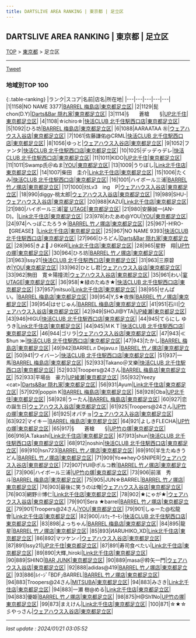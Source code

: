 ```yaml
---
title: DARTSLIVE AREA RANKING | 東京都 | 足立区
---
```

## DARTSLIVE AREA RANKING | 東京都 | 足立区

[TOP](/darts/rank/) > [東京都](/darts/rank/東京都/) > 足立区

___

<a href="https://twitter.com/share?ref_src=twsrc%5Etfw" data-text="DARTSLIVE AREA RANKING | 東京都足立区" class="twitter-share-button" data-via="DARTSLIVE" data-hashtags="DARTSLIVE" data-related="DARTSLIVE" data-show-count="false">Tweet</a>

### 地域別TOP 100

{:.table-ranking}
|ランク|スコア|名前|店名|所在地|
|---|---|---|---|---|
|1|1158|NO NAME 3377|<a href="https://search.dartslive.com/jp/shop/4572c571de01d15d0d9b047a20a7ba1e">BARREL 梅島店</a>|<a href="/darts/rank/東京都/足立区">東京都足立区</a>|
|2|1129|髭chon(D.Y)|<a href="https://search.dartslive.com/jp/shop/2eb38522032a95ab0d9b047a20a7ba1e">Darts&Bar 隠れ家</a>|<a href="/darts/rank/東京都/足立区">東京都足立区</a>|
|3|1114|§　　蒼槍　　§|<a href="https://search.dartslive.com/jp/shop/f535b142e083513c58d385ea46352d8f">UP北千住</a>|<a href="/darts/rank/東京都/足立区">東京都足立区</a>|
|4|1108|☆ichiro☆|<a href="https://search.dartslive.com/jp/shop/366bc3061ca259de5f9f3321c1147265">快活CLUB 北千住駅西口店</a>|<a href="/darts/rank/東京都/足立区">東京都足立区</a>|
|5|1092|ひろ坊|<a href="https://search.dartslive.com/jp/shop/4572c571de01d15d0d9b047a20a7ba1e">BARREL 梅島店</a>|<a href="/darts/rank/東京都/足立区">東京都足立区</a>|
|6|1088|AARAATAA ㊧|<a href="https://search.dartslive.com/jp/shop/45b37c620a54704f0d9b047a20a7ba1e">ウェアハウス入谷店</a>|<a href="/darts/rank/東京都/足立区">東京都足立区</a>|
|7|1061|佐藤謙佑@CRML|<a href="https://search.dartslive.com/jp/shop/366bc3061ca259de5f9f3321c1147265">快活CLUB 北千住駅西口店</a>|<a href="/darts/rank/東京都/足立区">東京都足立区</a>|
|8|1056|ゆっと|<a href="https://search.dartslive.com/jp/shop/45b37c620a54704f0d9b047a20a7ba1e">ウェアハウス入谷店</a>|<a href="/darts/rank/東京都/足立区">東京都足立区</a>|
|9|1052|ファンタ|<a href="https://search.dartslive.com/jp/shop/366bc3061ca259de5f9f3321c1147265">快活CLUB 北千住駅西口店</a>|<a href="/darts/rank/東京都/足立区">東京都足立区</a>|
|10|1025|デッデゥデレ|<a href="https://search.dartslive.com/jp/shop/366bc3061ca259de5f9f3321c1147265">快活CLUB 北千住駅西口店</a>|<a href="/darts/rank/東京都/足立区">東京都足立区</a>|
|11|1011|KIDO|<a href="https://search.dartslive.com/jp/shop/f535b142e083513c58d385ea46352d8f">UP北千住</a>|<a href="/darts/rank/東京都/足立区">東京都足立区</a>|
|11|1011|Swamp氏＠ぬま|<a href="https://search.dartslive.com/jp/shop/68c539b9d8fcc092b21333aee1bd51e4">YOU</a>|<a href="/darts/rank/東京都/足立区">東京都足立区</a>|
|13|1009|うりぼし|<a href="https://search.dartslive.com/jp/shop/71d0ca2883d90f820d9b047a20a7ba1e">Link北千住店</a>|<a href="/darts/rank/東京都/足立区">東京都足立区</a>|
|14|1007|柴田　圭介|<a href="https://search.dartslive.com/jp/shop/71d0ca2883d90f820d9b047a20a7ba1e">Link北千住店</a>|<a href="/darts/rank/東京都/足立区">東京都足立区</a>|
|15|1006|たくみ|<a href="https://search.dartslive.com/jp/shop/366bc3061ca259de5f9f3321c1147265">快活CLUB 北千住駅西口店</a>|<a href="/darts/rank/東京都/足立区">東京都足立区</a>|
|16|1001|ハイボール三浦|<a href="https://search.dartslive.com/jp/shop/3e106736efd704700d9b047a20a7ba1e">BARREL 竹ノ塚店</a>|<a href="/darts/rank/東京都/足立区">東京都足立区</a>|
|17|1000|ﾀｶLv3　ing　P|<a href="https://search.dartslive.com/jp/shop/45b37c620a54704f0d9b047a20a7ba1e">ウェアハウス入谷店</a>|<a href="/darts/rank/東京都/足立区">東京都足立区</a>|
|18|990|diggy-桃太郎|<a href="https://search.dartslive.com/jp/shop/45b37c620a54704f0d9b047a20a7ba1e">ウェアハウス入谷店</a>|<a href="/darts/rank/東京都/足立区">東京都足立区</a>|
|19|989|SHU-|<a href="https://search.dartslive.com/jp/shop/45b37c620a54704f0d9b047a20a7ba1e">ウェアハウス入谷店</a>|<a href="/darts/rank/東京都/足立区">東京都足立区</a>|
|20|988|KAZU|<a href="https://search.dartslive.com/jp/shop/71d0ca2883d90f820d9b047a20a7ba1e">Link北千住店</a>|<a href="/darts/rank/東京都/足立区">東京都足立区</a>|
|21|980|ハイボール三浦|<a href="https://search.dartslive.com/jp/shop/922d5892656a8dfb58d385ea46352d8f">宴 UTAGE</a>|<a href="/darts/rank/東京都/足立区">東京都足立区</a>|
|21|980|安藤誠一(AN-D)。|<a href="https://search.dartslive.com/jp/shop/71d0ca2883d90f820d9b047a20a7ba1e">Link北千住店</a>|<a href="/darts/rank/東京都/足立区">東京都足立区</a>|
|23|978|わたあめ@YOU|<a href="https://search.dartslive.com/jp/shop/68c539b9d8fcc092b21333aee1bd51e4">YOU</a>|<a href="/darts/rank/東京都/足立区">東京都足立区</a>|
|24|974|へっぽこたろう☆|<a href="https://search.dartslive.com/jp/shop/3e106736efd704700d9b047a20a7ba1e">BARREL 竹ノ塚店</a>|<a href="/darts/rank/東京都/足立区">東京都足立区</a>|
|25|967|-H!RO-【GREASE】|<a href="https://search.dartslive.com/jp/shop/71d0ca2883d90f820d9b047a20a7ba1e">Link北千住店</a>|<a href="/darts/rank/東京都/足立区">東京都足立区</a>|
|25|967|NO NAME 9393|<a href="https://search.dartslive.com/jp/shop/366bc3061ca259de5f9f3321c1147265">快活CLUB 北千住駅西口店</a>|<a href="/darts/rank/東京都/足立区">東京都足立区</a>|
|27|966|ひろどん|<a href="https://search.dartslive.com/jp/shop/2eb38522032a95ab0d9b047a20a7ba1e">Darts&Bar 隠れ家</a>|<a href="/darts/rank/東京都/足立区">東京都足立区</a>|
|28|965|きよＪΘКёЯ|<a href="https://search.dartslive.com/jp/shop/71d0ca2883d90f820d9b047a20a7ba1e">Link北千住店</a>|<a href="/darts/rank/東京都/足立区">東京都足立区</a>|
|28|965|星野　翔|<a href="https://search.dartslive.com/jp/shop/2d61fae7ee009534774c926eb736cb5a">UP竹の塚</a>|<a href="/darts/rank/東京都/足立区">東京都足立区</a>|
|30|964|ひろ坊|<a href="https://search.dartslive.com/jp/shop/3e106736efd704700d9b047a20a7ba1e">BARREL 竹ノ塚店</a>|<a href="/darts/rank/東京都/足立区">東京都足立区</a>|
|31|963|Issy21|<a href="https://search.dartslive.com/jp/shop/366bc3061ca259de5f9f3321c1147265">快活CLUB 北千住駅西口店</a>|<a href="/darts/rank/東京都/足立区">東京都足立区</a>|
|31|963|三原碧衣|<a href="https://search.dartslive.com/jp/shop/68c539b9d8fcc092b21333aee1bd51e4">YOU</a>|<a href="/darts/rank/東京都/足立区">東京都足立区</a>|
|33|962|ひとし君|<a href="https://search.dartslive.com/jp/shop/45b37c620a54704f0d9b047a20a7ba1e">ウェアハウス入谷店</a>|<a href="/darts/rank/東京都/足立区">東京都足立区</a>|
|33|962|駒田　寛☆陽撞流|<a href="https://search.dartslive.com/jp/shop/45b37c620a54704f0d9b047a20a7ba1e">ウェアハウス入谷店</a>|<a href="/darts/rank/東京都/足立区">東京都足立区</a>|
|35|961|わい|<a href="https://search.dartslive.com/jp/shop/922d5892656a8dfb58d385ea46352d8f">宴 UTAGE</a>|<a href="/darts/rank/東京都/足立区">東京都足立区</a>|
|36|958|★緑のたぬき★|<a href="https://search.dartslive.com/jp/shop/366bc3061ca259de5f9f3321c1147265">快活CLUB 北千住駅西口店</a>|<a href="/darts/rank/東京都/足立区">東京都足立区</a>|
|37|957|mitsuo|<a href="https://search.dartslive.com/jp/shop/71d0ca2883d90f820d9b047a20a7ba1e">Link北千住店</a>|<a href="/darts/rank/東京都/足立区">東京都足立区</a>|
|38|955|せんぱい。|<a href="https://search.dartslive.com/jp/shop/4572c571de01d15d0d9b047a20a7ba1e">BARREL 梅島店</a>|<a href="/darts/rank/東京都/足立区">東京都足立区</a>|
|39|954|Y,S★夜族|<a href="https://search.dartslive.com/jp/shop/3e106736efd704700d9b047a20a7ba1e">BARREL 竹ノ塚店</a>|<a href="/darts/rank/東京都/足立区">東京都足立区</a>|
|39|954|はせじゅん|<a href="https://search.dartslive.com/jp/shop/4572c571de01d15d0d9b047a20a7ba1e">BARREL 梅島店</a>|<a href="/darts/rank/東京都/足立区">東京都足立区</a>|
|41|951|石川|<a href="https://search.dartslive.com/jp/shop/45b37c620a54704f0d9b047a20a7ba1e">ウェアハウス入谷店</a>|<a href="/darts/rank/東京都/足立区">東京都足立区</a>|
|42|949|SHOJI@YTA|<a href="https://search.dartslive.com/jp/shop/2c96bc445d172d1cb21333aee1bd51e4">UP綾瀬</a>|<a href="/darts/rank/東京都/足立区">東京都足立区</a>|
|43|946|HIGU|<a href="https://search.dartslive.com/jp/shop/366bc3061ca259de5f9f3321c1147265">快活CLUB 北千住駅西口店</a>|<a href="/darts/rank/東京都/足立区">東京都足立区</a>|
|44|945|てらにし ゆうき|<a href="https://search.dartslive.com/jp/shop/71d0ca2883d90f820d9b047a20a7ba1e">Link北千住店</a>|<a href="/darts/rank/東京都/足立区">東京都足立区</a>|
|44|945|ＭＫＴ|<a href="https://search.dartslive.com/jp/shop/366bc3061ca259de5f9f3321c1147265">快活CLUB 北千住駅西口店</a>|<a href="/darts/rank/東京都/足立区">東京都足立区</a>|
|46|944|ゴリラ|<a href="https://search.dartslive.com/jp/shop/45b37c620a54704f0d9b047a20a7ba1e">ウェアハウス入谷店</a>|<a href="/darts/rank/東京都/足立区">東京都足立区</a>|
|47|943|≪ $hun ≫|<a href="https://search.dartslive.com/jp/shop/366bc3061ca259de5f9f3321c1147265">快活CLUB 北千住駅西口店</a>|<a href="/darts/rank/東京都/足立区">東京都足立区</a>|
|47|943|たかし|<a href="https://search.dartslive.com/jp/shop/4572c571de01d15d0d9b047a20a7ba1e">BARREL 梅島店</a>|<a href="/darts/rank/東京都/足立区">東京都足立区</a>|
|49|942|BARREL♬Dejavu♬|<a href="https://search.dartslive.com/jp/shop/3e106736efd704700d9b047a20a7ba1e">BARREL 竹ノ塚店</a>|<a href="/darts/rank/東京都/足立区">東京都足立区</a>|
|50|941|ワイバーン|<a href="https://search.dartslive.com/jp/shop/366bc3061ca259de5f9f3321c1147265">快活CLUB 北千住駅西口店</a>|<a href="/darts/rank/東京都/足立区">東京都足立区</a>|
|51|937|一馬|<a href="https://search.dartslive.com/jp/shop/4572c571de01d15d0d9b047a20a7ba1e">BARREL 梅島店</a>|<a href="/darts/rank/東京都/足立区">東京都足立区</a>|
|52|933|Takano＠叉樂|<a href="https://search.dartslive.com/jp/shop/366bc3061ca259de5f9f3321c1147265">快活CLUB 北千住駅西口店</a>|<a href="/darts/rank/東京都/足立区">東京都足立区</a>|
|52|933|Troopers@24さん|<a href="https://search.dartslive.com/jp/shop/4572c571de01d15d0d9b047a20a7ba1e">BARREL 梅島店</a>|<a href="/darts/rank/東京都/足立区">東京都足立区</a>|
|52|933|平場岳　豪力|<a href="https://search.dartslive.com/jp/shop/2c96bc445d172d1cb21333aee1bd51e4">UP綾瀬</a>|<a href="/darts/rank/東京都/足立区">東京都足立区</a>|
|55|932|Yeezy &lt;cat&gt;|<a href="https://search.dartslive.com/jp/shop/2eb38522032a95ab0d9b047a20a7ba1e">Darts&Bar 隠れ家</a>|<a href="/darts/rank/東京都/足立区">東京都足立区</a>|
|56|931|Ayum|<a href="https://search.dartslive.com/jp/shop/71d0ca2883d90f820d9b047a20a7ba1e">Link北千住店</a>|<a href="/darts/rank/東京都/足立区">東京都足立区</a>|
|57|929|poppin K|<a href="https://search.dartslive.com/jp/shop/4572c571de01d15d0d9b047a20a7ba1e">BARREL 梅島店</a>|<a href="/darts/rank/東京都/足立区">東京都足立区</a>|
|58|928|Oba|<a href="https://search.dartslive.com/jp/shop/f535b142e083513c58d385ea46352d8f">UP北千住</a>|<a href="/darts/rank/東京都/足立区">東京都足立区</a>|
|58|928|うーたん|<a href="https://search.dartslive.com/jp/shop/4572c571de01d15d0d9b047a20a7ba1e">BARREL 梅島店</a>|<a href="/darts/rank/東京都/足立区">東京都足立区</a>|
|60|927|恋の誕生日|<a href="https://search.dartslive.com/jp/shop/45b37c620a54704f0d9b047a20a7ba1e">ウェアハウス入谷店</a>|<a href="/darts/rank/東京都/足立区">東京都足立区</a>|
|61|925|Troopers@24さん|<a href="https://search.dartslive.com/jp/shop/2d61fae7ee009534774c926eb736cb5a">UP竹の塚</a>|<a href="/darts/rank/東京都/足立区">東京都足立区</a>|
|61|925|オパチョ|<a href="https://search.dartslive.com/jp/shop/45b37c620a54704f0d9b047a20a7ba1e">ウェアハウス入谷店</a>|<a href="/darts/rank/東京都/足立区">東京都足立区</a>|
|63|922|マイキー|<a href="https://search.dartslive.com/jp/shop/4572c571de01d15d0d9b047a20a7ba1e">BARREL 梅島店</a>|<a href="/darts/rank/東京都/足立区">東京都足立区</a>|
|64|921|よしきFLECHA|<a href="https://search.dartslive.com/jp/shop/2d61fae7ee009534774c926eb736cb5a">UP竹の塚</a>|<a href="/darts/rank/東京都/足立区">東京都足立区</a>|
|65|917|§　　蒼槍　　§|<a href="https://search.dartslive.com/jp/shop/2d61fae7ee009534774c926eb736cb5a">UP竹の塚</a>|<a href="/darts/rank/東京都/足立区">東京都足立区</a>|
|66|916|A.Takashi|<a href="https://search.dartslive.com/jp/shop/71d0ca2883d90f820d9b047a20a7ba1e">Link北千住店</a>|<a href="/darts/rank/東京都/足立区">東京都足立区</a>|
|67|913|shun|<a href="https://search.dartslive.com/jp/shop/366bc3061ca259de5f9f3321c1147265">快活CLUB 北千住駅西口店</a>|<a href="/darts/rank/東京都/足立区">東京都足立区</a>|
|68|912|noshin|<a href="https://search.dartslive.com/jp/shop/366bc3061ca259de5f9f3321c1147265">快活CLUB 北千住駅西口店</a>|<a href="/darts/rank/東京都/足立区">東京都足立区</a>|
|69|910|hsn723|<a href="https://search.dartslive.com/jp/shop/3e106736efd704700d9b047a20a7ba1e">BARREL 竹ノ塚店</a>|<a href="/darts/rank/東京都/足立区">東京都足立区</a>|
|69|910|半生たぬきうどん|<a href="https://search.dartslive.com/jp/shop/3e106736efd704700d9b047a20a7ba1e">BARREL 竹ノ塚店</a>|<a href="/darts/rank/東京都/足立区">東京都足立区</a>|
|71|909|Yo⇔hey◇SNIPER|<a href="https://search.dartslive.com/jp/shop/45b37c620a54704f0d9b047a20a7ba1e">ウェアハウス入谷店</a>|<a href="/darts/rank/東京都/足立区">東京都足立区</a>|
|72|907|YUI@ポルコ教|<a href="https://search.dartslive.com/jp/shop/3e106736efd704700d9b047a20a7ba1e">BARREL 竹ノ塚店</a>|<a href="/darts/rank/東京都/足立区">東京都足立区</a>|
|73|906|ハイボール三浦|<a href="https://search.dartslive.com/jp/shop/2d61fae7ee009534774c926eb736cb5a">UP竹の塚</a>|<a href="/darts/rank/東京都/足立区">東京都足立区</a>|
|73|906|前濱　秀斗|<a href="https://search.dartslive.com/jp/shop/4572c571de01d15d0d9b047a20a7ba1e">BARREL 梅島店</a>|<a href="/darts/rank/東京都/足立区">東京都足立区</a>|
|75|905|JUN☆BARREL|<a href="https://search.dartslive.com/jp/shop/3e106736efd704700d9b047a20a7ba1e">BARREL 竹ノ塚店</a>|<a href="/darts/rank/東京都/足立区">東京都足立区</a>|
|76|903|最後に笑うのは俺|<a href="https://search.dartslive.com/jp/shop/45b37c620a54704f0d9b047a20a7ba1e">ウェアハウス入谷店</a>|<a href="/darts/rank/東京都/足立区">東京都足立区</a>|
|76|903|網野❀博仁|<a href="https://search.dartslive.com/jp/shop/71d0ca2883d90f820d9b047a20a7ba1e">Link北千住店</a>|<a href="/darts/rank/東京都/足立区">東京都足立区</a>|
|78|902|★にゃが★|<a href="https://search.dartslive.com/jp/shop/45b37c620a54704f0d9b047a20a7ba1e">ウェアハウス入谷店</a>|<a href="/darts/rank/東京都/足立区">東京都足立区</a>|
|79|901|Sera ★barrel|<a href="https://search.dartslive.com/jp/shop/3e106736efd704700d9b047a20a7ba1e">BARREL 竹ノ塚店</a>|<a href="/darts/rank/東京都/足立区">東京都足立区</a>|
|79|901|Troopers@24さん|<a href="https://search.dartslive.com/jp/shop/68c539b9d8fcc092b21333aee1bd51e4">YOU</a>|<a href="/darts/rank/東京都/足立区">東京都足立区</a>|
|79|901|しゅーた@松龍會|<a href="https://search.dartslive.com/jp/shop/71d0ca2883d90f820d9b047a20a7ba1e">Link北千住店</a>|<a href="/darts/rank/東京都/足立区">東京都足立区</a>|
|82|900|ﾉﾙｳｪｰｻｰﾓﾝ|<a href="https://search.dartslive.com/jp/shop/366bc3061ca259de5f9f3321c1147265">快活CLUB 北千住駅西口店</a>|<a href="/darts/rank/東京都/足立区">東京都足立区</a>|
|83|898|よっちゃん|<a href="https://search.dartslive.com/jp/shop/4572c571de01d15d0d9b047a20a7ba1e">BARREL 梅島店</a>|<a href="/darts/rank/東京都/足立区">東京都足立区</a>|
|84|895|龍星|<a href="https://search.dartslive.com/jp/shop/3e106736efd704700d9b047a20a7ba1e">BARREL 竹ノ塚店</a>|<a href="/darts/rank/東京都/足立区">東京都足立区</a>|
|85|893|ИARUHIKO_XD|<a href="https://search.dartslive.com/jp/shop/71d0ca2883d90f820d9b047a20a7ba1e">Link北千住店</a>|<a href="/darts/rank/東京都/足立区">東京都足立区</a>|
|86|892|マツケン♂|<a href="https://search.dartslive.com/jp/shop/45b37c620a54704f0d9b047a20a7ba1e">ウェアハウス入谷店</a>|<a href="/darts/rank/東京都/足立区">東京都足立区</a>|
|87|891|Issy21|<a href="https://search.dartslive.com/jp/shop/f535b142e083513c58d385ea46352d8f">UP北千住</a>|<a href="/darts/rank/東京都/足立区">東京都足立区</a>|
|87|891|寿司食べたい|<a href="https://search.dartslive.com/jp/shop/71d0ca2883d90f820d9b047a20a7ba1e">Link北千住店</a>|<a href="/darts/rank/東京都/足立区">東京都足立区</a>|
|89|890|大輝_hiroki|<a href="https://search.dartslive.com/jp/shop/71d0ca2883d90f820d9b047a20a7ba1e">Link北千住店</a>|<a href="/darts/rank/東京都/足立区">東京都足立区</a>|
|90|889|SHINO|<a href="https://search.dartslive.com/jp/shop/7204fce3c4e039640d9b047a20a7ba1e">BAR JUNK</a>|<a href="/darts/rank/東京都/足立区">東京都足立区</a>|
|90|889|masa＠粋矢一門|<a href="https://search.dartslive.com/jp/shop/45b37c620a54704f0d9b047a20a7ba1e">ウェアハウス入谷店</a>|<a href="/darts/rank/東京都/足立区">東京都足立区</a>|
|92|888|adidas@419|<a href="https://search.dartslive.com/jp/shop/3e106736efd704700d9b047a20a7ba1e">BARREL 竹ノ塚店</a>|<a href="/darts/rank/東京都/足立区">東京都足立区</a>|
|93|886|ﾙｲｰｼﾞ｢BDF｣BARREL|<a href="https://search.dartslive.com/jp/shop/3e106736efd704700d9b047a20a7ba1e">BARREL 竹ノ塚店</a>|<a href="/darts/rank/東京都/足立区">東京都足立区</a>|
|94|883|Troopers@24さん|<a href="https://search.dartslive.com/jp/shop/cd65b5e594647f960d9b047a20a7ba1e">MITSUBA</a>|<a href="/darts/rank/東京都/足立区">東京都足立区</a>|
|94|883|みさき|<a href="https://search.dartslive.com/jp/shop/71d0ca2883d90f820d9b047a20a7ba1e">Link北千住店</a>|<a href="/darts/rank/東京都/足立区">東京都足立区</a>|
|94|883|一瀬 樹@める|<a href="https://search.dartslive.com/jp/shop/71d0ca2883d90f820d9b047a20a7ba1e">Link北千住店</a>|<a href="/darts/rank/東京都/足立区">東京都足立区</a>|
|94|883|優姫|<a href="https://search.dartslive.com/jp/shop/3e106736efd704700d9b047a20a7ba1e">BARREL 竹ノ塚店</a>|<a href="/darts/rank/東京都/足立区">東京都足立区</a>|
|98|875|H@Sh1No|<a href="https://search.dartslive.com/jp/shop/2d61fae7ee009534774c926eb736cb5a">UP竹の塚</a>|<a href="/darts/rank/東京都/足立区">東京都足立区</a>|
|99|873|まえけん|<a href="https://search.dartslive.com/jp/shop/71d0ca2883d90f820d9b047a20a7ba1e">Link北千住店</a>|<a href="/darts/rank/東京都/足立区">東京都足立区</a>|
|100|871|☆★☆彡やっさん|<a href="https://search.dartslive.com/jp/shop/45b37c620a54704f0d9b047a20a7ba1e">ウェアハウス入谷店</a>|<a href="/darts/rank/東京都/足立区">東京都足立区</a>|



___

_last update : 2024/01/21 03:05:52_


<script src="https://cdnjs.cloudflare.com/ajax/libs/jquery/3.6.1/jquery.min.js" integrity="sha512-aVKKRRi/Q/YV+4mjoKBsE4x3H+BkegoM/em46NNlCqNTmUYADjBbeNefNxYV7giUp0VxICtqdrbqU7iVaeZNXA==" crossorigin="anonymous" referrerpolicy="no-referrer"></script>
<script src="https://cdnjs.cloudflare.com/ajax/libs/jquery.tablesorter/2.31.3/js/jquery.tablesorter.min.js" integrity="sha512-qzgd5cYSZcosqpzpn7zF2ZId8f/8CHmFKZ8j7mU4OUXTNRd5g+ZHBPsgKEwoqxCtdQvExE5LprwwPAgoicguNg==" crossorigin="anonymous" referrerpolicy="no-referrer"></script>
<link rel="stylesheet" href="https://cdnjs.cloudflare.com/ajax/libs/jquery.tablesorter/2.31.3/css/theme.default.min.css" integrity="sha512-wghhOJkjQX0Lh3NSWvNKeZ0ZpNn+SPVXX1Qyc9OCaogADktxrBiBdKGDoqVUOyhStvMBmJQ8ZdMHiR3wuEq8+w==" crossorigin="anonymous" referrerpolicy="no-referrer" />
<script>
$(function() {
    $(".table-ranking").tablesorter({sortList:[[0, 0]]});
});
</script>

<script async src="https://platform.twitter.com/widgets.js" charset="utf-8"></script>